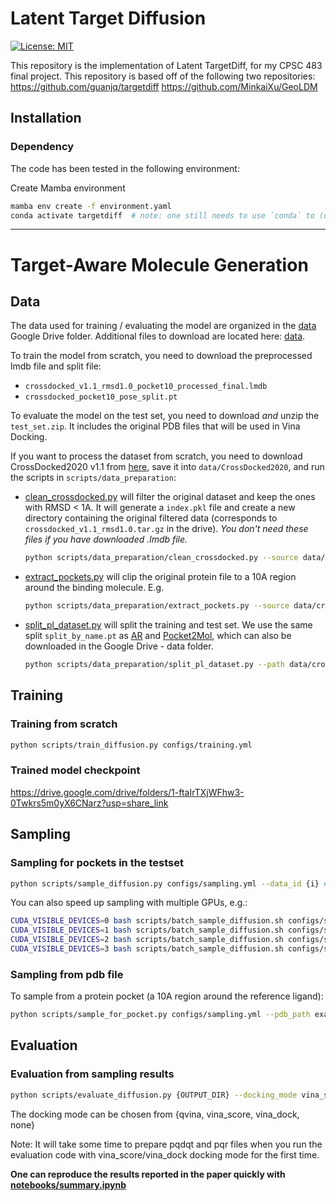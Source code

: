 # Latent Target Diffusion

[![License: MIT](https://img.shields.io/badge/License-MIT-yellow.svg)](https://github.com/guanjq/targetdiff/blob/main/LICIENCE)


This repository is the implementation of Latent TargetDiff, for my CPSC 483 final project. This repository is based off of the following two repositories:
https://github.com/guanjq/targetdiff 
https://github.com/MinkaiXu/GeoLDM

## Installation

### Dependency

The code has been tested in the following environment:

Create Mamba environment
```bash
mamba env create -f environment.yaml
conda activate targetdiff  # note: one still needs to use `conda` to (de)activate environments
```
-----

# Target-Aware Molecule Generation
## Data
The data used for training / evaluating the model are organized in the [data](https://drive.google.com/drive/folders/1j21cc7-97TedKh_El5E34yI8o5ckI7eK?usp=share_link) Google Drive folder. Additional files to download are located here: [data](https://drive.google.com/drive/folders/1lQLC9Nztl6-x-z1zRpBNVNWTA8-UtGYK?usp=sharing). 

To train the model from scratch, you need to download the preprocessed lmdb file and split file:
* `crossdocked_v1.1_rmsd1.0_pocket10_processed_final.lmdb`
* `crossdocked_pocket10_pose_split.pt`

To evaluate the model on the test set, you need to download _and_ unzip the `test_set.zip`. It includes the original PDB files that will be used in Vina Docking.

If you want to process the dataset from scratch, you need to download CrossDocked2020 v1.1 from [here](https://bits.csb.pitt.edu/files/crossdock2020/), save it into `data/CrossDocked2020`, and run the scripts in `scripts/data_preparation`:
* [clean_crossdocked.py](scripts/data_preparation/clean_crossdocked.py) will filter the original dataset and keep the ones with RMSD < 1A.
It will generate a `index.pkl` file and create a new directory containing the original filtered data (corresponds to `crossdocked_v1.1_rmsd1.0.tar.gz` in the drive). *You don't need these files if you have downloaded .lmdb file.*
    ```bash
    python scripts/data_preparation/clean_crossdocked.py --source data/CrossDocked2020 --dest data/crossdocked_v1.1_rmsd1.0 --rmsd_thr 1.0
    ```
* [extract_pockets.py](scripts/data_preparation/extract_pockets.py) will clip the original protein file to a 10A region around the binding molecule. E.g.
    ```bash
    python scripts/data_preparation/extract_pockets.py --source data/crossdocked_v1.1_rmsd1.0 --dest data/crossdocked_v1.1_rmsd1.0_pocket10
    ```
* [split_pl_dataset.py](scripts/data_preparation/split_pl_dataset.py) will split the training and test set. We use the same split `split_by_name.pt` as 
[AR](https://arxiv.org/abs/2203.10446) and [Pocket2Mol](https://arxiv.org/abs/2205.07249), which can also be downloaded in the Google Drive - data folder.
    ```bash
    python scripts/data_preparation/split_pl_dataset.py --path data/crossdocked_v1.1_rmsd1.0_pocket10 --dest data/crossdocked_pocket10_pose_split.pt --fixed_split data/split_by_name.pt
    ```
## Training
### Training from scratch
```bash
python scripts/train_diffusion.py configs/training.yml
```
### Trained model checkpoint
https://drive.google.com/drive/folders/1-ftaIrTXjWFhw3-0Twkrs5m0yX6CNarz?usp=share_link

## Sampling
### Sampling for pockets in the testset
```bash
python scripts/sample_diffusion.py configs/sampling.yml --data_id {i} # Replace {i} with the index of the data. i should be between 0 and 99 for the testset.
```
You can also speed up sampling with multiple GPUs, e.g.:
```bash
CUDA_VISIBLE_DEVICES=0 bash scripts/batch_sample_diffusion.sh configs/sampling.yml outputs 4 0 0
CUDA_VISIBLE_DEVICES=1 bash scripts/batch_sample_diffusion.sh configs/sampling.yml outputs 4 1 0
CUDA_VISIBLE_DEVICES=2 bash scripts/batch_sample_diffusion.sh configs/sampling.yml outputs 4 2 0
CUDA_VISIBLE_DEVICES=3 bash scripts/batch_sample_diffusion.sh configs/sampling.yml outputs 4 3 0
```

### Sampling from pdb file
To sample from a protein pocket (a 10A region around the reference ligand):
```bash
python scripts/sample_for_pocket.py configs/sampling.yml --pdb_path examples/1h36_A_rec_1h36_r88_lig_tt_docked_0_pocket10.pdb
```

## Evaluation
### Evaluation from sampling results
```bash
python scripts/evaluate_diffusion.py {OUTPUT_DIR} --docking_mode vina_score --protein_root data/test_set
```
The docking mode can be chosen from {qvina, vina_score, vina_dock, none}

Note: It will take some time to prepare pqdqt and pqr files when you run the evaluation code with vina_score/vina_dock docking mode for the first time.



**One can reproduce the results reported in the paper quickly with [notebooks/summary.ipynb](notebooks/summary.ipynb)**


```
